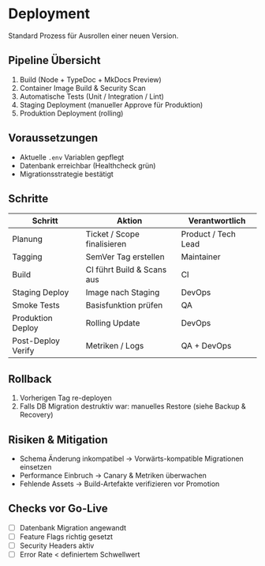 # Deployment

Standard Prozess für Ausrollen einer neuen Version.

## Pipeline Übersicht
1. Build (Node + TypeDoc + MkDocs Preview)
2. Container Image Build & Security Scan
3. Automatische Tests (Unit / Integration / Lint)
4. Staging Deployment (manueller Approve für Produktion)
5. Produktion Deployment (rolling)

## Voraussetzungen
- Aktuelle `.env` Variablen gepflegt
- Datenbank erreichbar (Healthcheck grün)
- Migrationsstrategie bestätigt

## Schritte
| Schritt | Aktion | Verantwortlich |
|--------|--------|----------------|
| Planung | Ticket / Scope finalisieren | Product / Tech Lead |
| Tagging | SemVer Tag erstellen | Maintainer |
| Build | CI führt Build & Scans aus | CI |
| Staging Deploy | Image nach Staging | DevOps |
| Smoke Tests | Basisfunktion prüfen | QA |
| Produktion Deploy | Rolling Update | DevOps |
| Post-Deploy Verify | Metriken / Logs | QA + DevOps |

## Rollback
1. Vorherigen Tag re-deployen
2. Falls DB Migration destruktiv war: manuelles Restore (siehe Backup & Recovery)

## Risiken & Mitigation
- Schema Änderung inkompatibel → Vorwärts-kompatible Migrationen einsetzen
- Performance Einbruch → Canary & Metriken überwachen
- Fehlende Assets → Build-Artefakte verifizieren vor Promotion

## Checks vor Go-Live
- [ ] Datenbank Migration angewandt
- [ ] Feature Flags richtig gesetzt
- [ ] Security Headers aktiv
- [ ] Error Rate < definiertem Schwellwert

